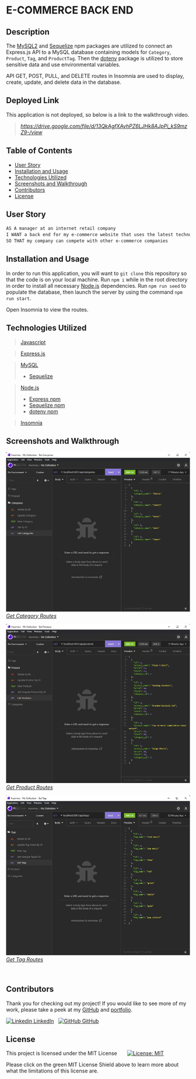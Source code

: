 
# E-COMMERCE BACK END

## Description

The [MySQL2](https://www.npmjs.com/package/mysql2) and [Sequelize](https://www.npmjs.com/package/sequelize) npm packages are utilized to connect an Express.js API to a MySQL database containing models for `Category`, `Product`, `Tag`, and `ProductTag`. Then the [dotenv](https://www.npmjs.com/package/dotenv) package is utilized to store sensitive data and use environmental variables.  

API GET, POST, PULL, and DELETE routes in Insomnia are used to display, create, update, and delete data in the database.


## Deployed Link

This application is not deployed, so below is a link to the walkthrough video.
> *https://drive.google.com/file/d/13QkAgfXAyhPZ6LJHk8AJpPi_kS9mzZ9-/view*


## Table of Contents

- [User Story](#user-story)
- [Installation and Usage](#installation-and-usage)
- [Technologies Utilized](#technologies-utilized)
- [Screenshots and Walkthrough](#screenshots-and-walkthrough)
- [Contributors](#contributors)
- [License](#license)


## User Story

```md
AS A manager at an internet retail company
I WANT a back end for my e-commerce website that uses the latest technologies
SO THAT my company can compete with other e-commerce companies
```


## Installation and Usage

In order to run this application, you will want to `git clone` this repository so that the code is on your local machine. Run `npm i` while in the root directory in order to install all necessary [Node.js](https://nodejs.org/en/) dependencies. Run `npm run seed` to populate the database, then launch the server by using the command `npm run start`.

Open Insomnia to view the routes.


## Technologies Utilized

> [Javascript](https://www.javascript.com/)

> [Express.js](https://expressjs.com/)

> [MySQL](https://www.mysql.com/)
> - [Sequelize](https://sequelize.org/)

> [Node.js](https://nodejs.org/en/)
> - [Express npm](https://www.npmjs.com/package/express)
> - [Sequelize npm](https://www.npmjs.com/package/sequelize)
> - [dotenv npm](https://www.npmjs.com/package/dotenv)

> [Insomnia](https://docs.insomnia.rest/insomnia/get-started)


## Screenshots and Walkthrough

<a href="https://drive.google.com/file/d/13QkAgfXAyhPZ6LJHk8AJpPi_kS9mzZ9-/view">

![Category Routes](./assets/13-getcategories.jpg)
*Get Category Routes*
</br>

![Product Routes](./assets/13-getproducts.jpg)
*Get Product Routes*
</br>

![Tag Routes](./assets/13-gettags.jpg)
*Get Tag Routes*
</br>

</a>
</br>

## Contributors

Thank you for checking out my project! If you would like to see more of my work, please take a peek at my [GitHub](https://github.com/anitachengalva/) and [portfolio](http://anitachengalva.github.io/portfolio).

[![Linkedin](https://i.stack.imgur.com/gVE0j.png) LinkedIn](https://www.linkedin.com/anitachengalva)
&nbsp;
[![GitHub](https://i.stack.imgur.com/tskMh.png) GitHub](https://github.com/anitachengalva)


## License

This project is licensed under the MIT License &nbsp; &nbsp; &nbsp; [![License: MIT](https://img.shields.io/badge/License-MIT-green.svg)](https://choosealicense.com/licenses/mit/)

Please click on the green MIT License Shield above to learn more about what the limitations of this license are.